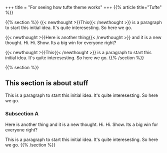 +++
title = "For seeing how tufte theme works"
+++
{{% article title="Tufte" %}}

{{% section %}}
{{< newthought >}}This{{< /newthought >}} is a paragraph to start this initial idea. It's quite interesesting. So here we go.

{{< newthought >}}Here is another thing{{< /newthought >}} and it is a new thought. Hi. Hi. Show. Its a big win for everyone right?

{{< newthought >}}This{{< /newthought >}} is a paragraph to start this initial idea. It's quite interesesting. So here we go.
{{% /section %}}

{{% section %}}

## This section is about stuff

This is a paragraph to start this initial idea. It's quite interesesting. So here we go.

### Subsection A

Here is another thing and it is a new thought. Hi. Hi. Show. Its a big win for everyone right?

This is a paragraph to start this initial idea. It's quite interesesting. So here we go.
{{% /section %}}
